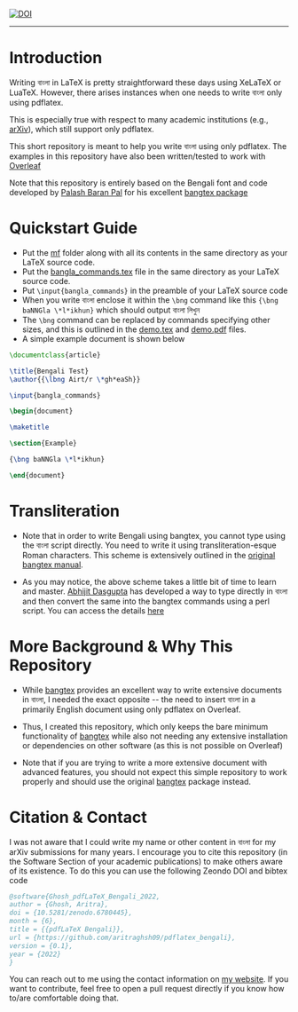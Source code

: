 [![DOI](https://zenodo.org/badge/508559520.svg)](https://zenodo.org/badge/latestdoi/508559520)

***


# Introduction
Writing বাংলা in LaTeX is pretty straightforward these days using XeLaTeX or LuaTeX. However, there arises instances when one needs to write বাংলা only using pdflatex.

This is especially true with respect to many academic institutions (e.g., [arXiv](https://arxiv.org/)), which still support only pdflatex. 

This short repository is meant to help you write বাংলা using only pdflatex. The examples in this repository have also been written/tested to work with
[Overleaf](https://www.overleaf.com/)

Note that this repository is entirely based on the Bengali font and code developed by [Palash Baran Pal](http://www.saha.ac.in/theory/palashbaran.pal/)
for his excellent [bangtex package](http://www.saha.ac.in/theory/palashbaran.pal/bangtex/bangtex.html)


# Quickstart Guide
- Put the [mf](https://github.com/aritraghsh09/bangtex_overleaf/tree/main/mf) folder along with all its contents in the same directory as your LaTeX source code.
- Put the [bangla_commands.tex](https://github.com/aritraghsh09/bangtex_overleaf/blob/main/bangla_commands.tex) file in the same directory as your LaTeX source code. 
- Put `\input{bangla_commands}` in the preamble of your LaTeX source code
- When you write বাংলা enclose it within the `\bng` command like this `{\bng baNNGla \*l*ikhun}` which should output বাংলা লিখুন 
- The `\bng` command can be replaced by commands specifying other sizes, and this is outlined in the 
[demo.tex](https://github.com/aritraghsh09/bangtex_overleaf/blob/main/demo.tex) and 
[demo.pdf](https://github.com/aritraghsh09/bangtex_overleaf/blob/main/demo.pdf) files. 
- A simple example document is shown below

```tex
\documentclass{article}

\title{Bengali Test}
\author{{\lbng Airt/r \*gh*eaSh}}

\input{bangla_commands}

\begin{document}

\maketitle

\section{Example}

{\bng baNNGla \*l*ikhun}

\end{document}
```

# Transliteration 
- Note that in order to write Bengali using bangtex, you cannot type using the বাংলা script directly. You need to write it using transliteration-esque Roman
characters. This scheme is extensively outlined in the [original bangtex manual](https://github.com/aritraghsh09/bangtex_overleaf/blob/main/original_bangtex_manual.pdf).

- As you may notice, the above scheme takes a little bit of time to learn and master. [Abhijit Dasgupta](https://www.udmercy.edu/about/people/university/ces/math/dasgupta-abhijit.php) 
has developed a way to type directly in বাংলা and then convert the same into the bangtex commands using a perl script. You can access the details 
[here](http://dasgupab.faculty.udmercy.edu/uni2bangtex/index.html)


# More Background & Why This Repository 
- While [bangtex](http://www.saha.ac.in/theory/palashbaran.pal/bangtex/bangtex.html) provides an excellent way to write extensive documents 
in বাংলা, I needed the exact opposite -- the need to insert বাংলা in a primarily English document using only pdflatex on Overleaf. 

- Thus, I created this repository, which only keeps the bare minimum functionality of [bangtex](http://www.saha.ac.in/theory/palashbaran.pal/bangtex/bangtex.html)
while also not needing any extensive installation or dependencies on other software (as this is not possible on Overleaf) 

- Note that if you are trying to write a more extensive document with advanced features, you should not expect this simple repository to work properly
and should use the original [bangtex](http://www.saha.ac.in/theory/palashbaran.pal/bangtex/bangtex.html) package instead. 

# Citation & Contact

I was not aware that I could write my name or other content in বাংলা for my arXiv submissions for many years. I encourage you to cite this repository
(in the Software Section of your academic publications) to make others aware of its existence.  To do this you can use the following Zeondo DOI and bibtex code

```bib
@software{Ghosh_pdfLaTeX_Bengali_2022,
author = {Ghosh, Aritra},
doi = {10.5281/zenodo.6780445},
month = {6},
title = {{pdfLaTeX Bengali}},
url = {https://github.com/aritraghsh09/pdflatex_bengali},
version = {0.1},
year = {2022}
}
```

You can reach out to me using the contact information on [my website](http://www.ghosharitra.com/). If you want to contribute, feel free to open a pull
request directly if you know how to/are comfortable doing that. 
